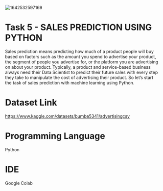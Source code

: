 ![1642532597169](https://user-images.githubusercontent.com/95522797/227785751-b0541e52-73ed-4d09-859b-621f3d7797f6.jpeg)

# Task 5 - SALES PREDICTION USING PYTHON
Sales prediction means predicting how much of a product people will buy based on factors such as the amount you spend to advertise your product, the segment of people you advertise for, or the platform you are advertising on about your product. Typically, a product and service-based business always need their Data Scientist to predict their future sales with every step they take to manipulate the cost of advertising their product. So let’s start the task of sales prediction with machine learning using Python.

# Dataset Link

https://www.kaggle.com/datasets/bumba5341/advertisingcsv

# Programming Language

Python

# IDE

Google Colab

